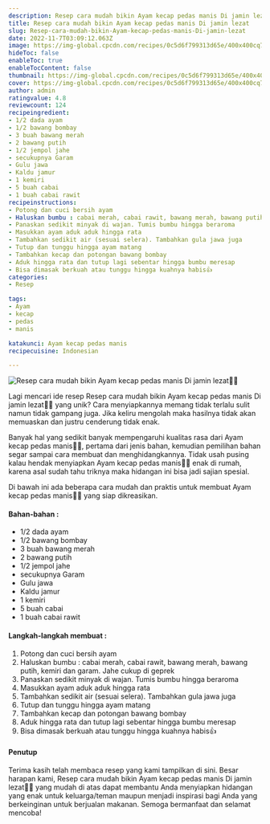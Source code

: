 ```yaml
---
description: Resep cara mudah bikin Ayam kecap pedas manis Di jamin lezat"
title: Resep cara mudah bikin Ayam kecap pedas manis Di jamin lezat
slug: Resep-cara-mudah-bikin-Ayam-kecap-pedas-manis-Di-jamin-lezat
date: 2022-11-7T03:09:12.063Z
image: https://img-global.cpcdn.com/recipes/0c5d6f799313d65e/400x400cq70/photo.jpg
hideToc: false
enableToc: true
enableTocContent: false
thumbnail: https://img-global.cpcdn.com/recipes/0c5d6f799313d65e/400x400cq70/photo.jpg
cover: https://img-global.cpcdn.com/recipes/0c5d6f799313d65e/400x400cq70/photo.jpg
author: admin
ratingvalue: 4.8
reviewcount: 124
recipeingredient:
- 1/2 dada ayam
- 1/2 bawang bombay
- 3 buah bawang merah
- 2 bawang putih
- 1/2 jempol jahe
- secukupnya Garam
- Gulu jawa
- Kaldu jamur
- 1 kemiri
- 5 buah cabai
- 1 buah cabai rawit
recipeinstructions:
- Potong dan cuci bersih ayam
- Haluskan bumbu : cabai merah, cabai rawit, bawang merah, bawang putih, kemiri dan garam. Jahe cukup di geprek
- Panaskan sedikit minyak di wajan. Tumis bumbu hingga beraroma
- Masukkan ayam aduk aduk hingga rata
- Tambahkan sedikit air (sesuai selera). Tambahkan gula jawa juga
- Tutup dan tunggu hingga ayam matang
- Tambahkan kecap dan potongan bawang bombay
- Aduk hingga rata dan tutup lagi sebentar hingga bumbu meresap
- Bisa dimasak berkuah atau tunggu hingga kuahnya habis👍
categories:
- Resep

tags:
- Ayam
- kecap
- pedas
- manis

katakunci: Ayam kecap pedas manis
recipecuisine: Indonesian

---
```


![Resep cara mudah bikin Ayam kecap pedas manis Di jamin lezat👩‍🍳](https://img-global.cpcdn.com/recipes/0c5d6f799313d65e/400x400cq70/photo.jpg)

Lagi mencari ide resep Resep cara mudah bikin Ayam kecap pedas manis Di jamin lezat👩‍🍳 yang unik? Cara menyiapkannya memang tidak terlalu sulit namun tidak gampang juga. Jika keliru mengolah maka hasilnya tidak akan memuaskan dan justru cenderung tidak enak.

Banyak hal yang sedikit banyak mempengaruhi kualitas rasa dari Ayam kecap pedas manis👩‍🍳, pertama dari jenis bahan, kemudian pemilihan bahan segar sampai cara membuat dan menghidangkannya. Tidak usah pusing kalau hendak menyiapkan Ayam kecap pedas manis👩‍🍳 enak di rumah, karena asal sudah tahu triknya maka hidangan ini bisa jadi sajian spesial.

Di bawah ini ada beberapa cara mudah dan praktis untuk membuat Ayam kecap pedas manis👩‍🍳 yang siap dikreasikan.

<!--inarticleads1-->

#### Bahan-bahan :

- 1/2 dada ayam
- 1/2 bawang bombay
- 3 buah bawang merah
- 2 bawang putih
- 1/2 jempol jahe
- secukupnya Garam
- Gulu jawa
- Kaldu jamur
- 1 kemiri
- 5 buah cabai
- 1 buah cabai rawit

<!--inarticleads2-->

#### Langkah-langkah membuat :

1. Potong dan cuci bersih ayam
1. Haluskan bumbu : cabai merah, cabai rawit, bawang merah, bawang putih, kemiri dan garam. Jahe cukup di geprek
1. Panaskan sedikit minyak di wajan. Tumis bumbu hingga beraroma
1. Masukkan ayam aduk aduk hingga rata
1. Tambahkan sedikit air (sesuai selera). Tambahkan gula jawa juga
1. Tutup dan tunggu hingga ayam matang
1. Tambahkan kecap dan potongan bawang bombay
1. Aduk hingga rata dan tutup lagi sebentar hingga bumbu meresap
1. Bisa dimasak berkuah atau tunggu hingga kuahnya habis👍

#### Penutup

Terima kasih telah membaca resep yang kami tampilkan di sini. Besar harapan kami, Resep cara mudah bikin Ayam kecap pedas manis Di jamin lezat👩‍🍳 yang mudah di atas dapat membantu Anda menyiapkan hidangan yang enak untuk keluarga/teman maupun menjadi inspirasi bagi Anda yang berkeinginan untuk berjualan makanan. Semoga bermanfaat dan selamat mencoba!